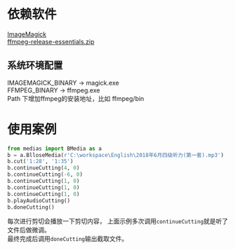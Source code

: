 # 依赖软件
[ImageMagick](http://www.imagemagick.org/script/download.php)   
[ffmpeg-release-essentials.zip](https://www.gyan.dev/ffmpeg/builds/)  

## 系统环境配置
IMAGEMAGICK_BINARY -> magick.exe  
FFMPEG_BINARY -> ffmpeg.exe  
Path 下增加ffmpeg的安装地址，比如 ffmpeg/bin   

# 使用案例

``` Python
from medias import BMedia as a
b = a.BlloseMedia(r'C:\workspace\English\2018年6月四级听力(第一套).mp3')
b.cut('1:28', '1:35')
b.continueCutting(4, 0)
b.continueCutting(-6, 0)
b.continueCutting(1, 0)
b.continueCutting(1, 0)
b.continueCutting(1, 0)
b.playAudioCutting()
b.doneCutting()
```
每次进行剪切会播放一下剪切内容， 上面示例多次调用```continueCutting```就是听了文件后做微调。  
最终完成后调用```doneCutting```输出截取文件。

